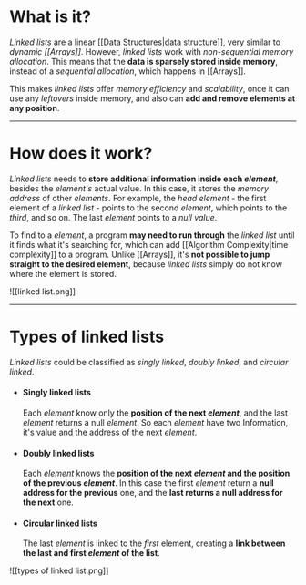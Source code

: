 # What is it?

*Linked lists* are a linear [[Data Structures|data structure]], very similar to *dynamic [[Arrays]]*. However, *linked lists* work with *non-sequential memory allocation*. This means that the **data is sparsely stored inside memory**, instead of a *sequential allocation*, which happens in [[Arrays]].

This makes *linked lists* offer *memory efficiency* and *scalability*, once it can use any *leftovers* inside memory, and also can **add and remove elements at any position**.
___
# How does it work?

*Linked lists* needs to **store additional information inside each *element***, besides the *element's* actual value. In this case, it stores the *memory address* of other *elements*. 
For example, the *head element* - the first element of a *linked list* - points to the second *element*, which points to the *third*, and so on. The last *element* points to a *null value*.

To find to a *element*, a program **may need to run through** the *linked list* until it finds what it's searching for, which can add [[Algorithm Complexity|time complexity]] to a program. Unlike [[Arrays]], it's **not possible to jump straight to the desired element**, because *linked lists* simply do not know where the element is stored.

![[linked list.png]]
___
# Types of linked lists

*Linked lists* could be classified as *singly linked*, *doubly linked*, and *circular linked*.

- #### Singly linked lists
	Each *element* know only the **position of the next *element***, and the last *element* returns a null *element*. So each *element* have two Information, it's value and the address of the next *element*.

- #### Doubly linked lists
	Each *element* knows the **position of the next *element* and the position of the previous *element***. In this case the first *element* return a **null address for the previous** one, and the **last returns a null address for the next** one.

- #### Circular linked lists
	The last *element* is linked to the *first* element, creating a **link between the last and first *element* of the list**. 

![[types of linked list.png]]
